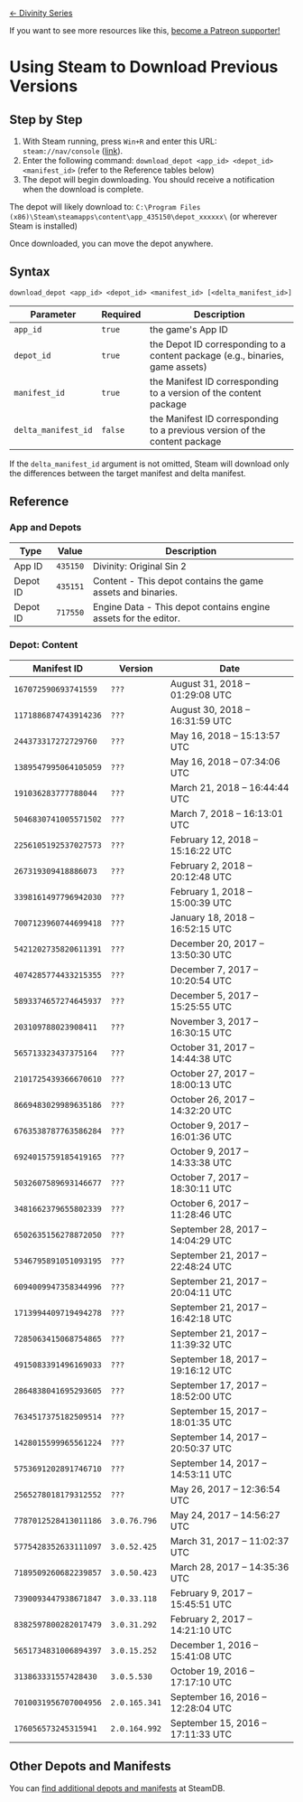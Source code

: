 <!-- TITLE: Using Steam to Download Previous Versions -->

[&larr; Divinity Series](/divinity)

If you want to see more resources like this, [become a Patreon supporter!](https://www.patreon.com/fireundubh) 

# Using Steam to Download Previous Versions
## Step by Step

1. With Steam running, press `Win+R` and enter this URL: `steam://nav/console` ([link](steam://nav/console)).
2. Enter the following command: `download_depot <app_id> <depot_id> <manifest_id>` (refer to the Reference tables below)
3. The depot will begin downloading. You should receive a notification when the download is complete.

The depot will likely download to: `C:\Program Files (x86)\Steam\steamapps\content\app_435150\depot_xxxxxx\` (or wherever Steam is installed)

Once downloaded, you can move the depot anywhere.

## Syntax

```
download_depot <app_id> <depot_id> <manifest_id> [<delta_manifest_id>]
```

Parameter | Required | Description
--- | --- | ---
`app_id` | `true` | the game's App ID
`depot_id` | `true` | the Depot ID corresponding to a content package (e.g., binaries, game assets)
`manifest_id` | `true` | the Manifest ID corresponding to a version of the content package
`delta_manifest_id` | `false` | the Manifest ID corresponding to a previous version of the content package

If the `delta_manifest_id` argument is not omitted, Steam will download only the differences between the target manifest and delta manifest.

## Reference

### App and Depots

Type | Value | Description
--- | --- | ---
App ID | `435150` | Divinity: Original Sin 2
Depot ID | `435151` | Content - This depot contains the game assets and binaries.
Depot ID | `717550` | Engine Data - This depot contains engine assets for the editor.

### Depot: Content

Manifest ID | Version | Date
--- | --- | ---
`167072590693741559` | `???` | August 31, 2018 – 01:29:08 UTC
`1171886874743914236` | `???` | August 30, 2018 – 16:31:59 UTC
`244373317272729760` | `???` | May 16, 2018 – 15:13:57 UTC
`1389547995064105059` | `???` | May 16, 2018 – 07:34:06 UTC
`191036283777788044` | `???` | March 21, 2018 – 16:44:44 UTC
`5046830741005571502` | `???` | March 7, 2018 – 16:13:01 UTC
`2256105192537027573` | `???` | February 12, 2018 – 15:16:22 UTC
`267319309418886073` | `???` | February 2, 2018 – 20:12:48 UTC
`3398161497796942030` | `???` | February 1, 2018 – 15:00:39 UTC
`7007123960744699418` | `???` | January 18, 2018 – 16:52:15 UTC
`5421202735820611391` | `???` | December 20, 2017 – 13:50:30 UTC
`4074285774433215355` | `???` | December 7, 2017 – 10:20:54 UTC
`5893374657274645937` | `???` | December 5, 2017 – 15:25:55 UTC
`203109788023908411` | `???` | November 3, 2017 – 16:30:15 UTC
`565713323437375164` | `???` | October 31, 2017 – 14:44:38 UTC
`2101725439366670610` | `???` | October 27, 2017 – 18:00:13 UTC
`8669483029989635186` | `???` | October 26, 2017 – 14:32:20 UTC
`6763538787763586284` | `???` | October 9, 2017 – 16:01:36 UTC
`6924015759185419165` | `???` | October 9, 2017 – 14:33:38 UTC
`5032607589693146677` | `???` | October 7, 2017 – 18:30:11 UTC
`3481662379655802339` | `???` | October 6, 2017 – 11:28:46 UTC
`6502635156278872050` | `???` | September 28, 2017 – 14:04:29 UTC
`5346795891051093195` | `???` | September 21, 2017 – 22:48:24 UTC
`6094009947358344996` | `???` | September 21, 2017 – 20:04:11 UTC
`1713994409719494278` | `???` | September 21, 2017 – 16:42:18 UTC
`7285063415068754865` | `???` | September 21, 2017 – 11:39:32 UTC
`4915083391496169033` | `???` | September 18, 2017 – 19:16:12 UTC
`2864838041695293605` | `???` | September 17, 2017 – 18:52:00 UTC
`7634517375182509514` | `???` | September 15, 2017 – 18:01:35 UTC
`1428015599965561224` | `???` | September 14, 2017 – 20:50:37 UTC
`5753691202891746710` | `???` | September 14, 2017 – 14:53:11 UTC
`2565278018179312552` | `???` | May 26, 2017 – 12:36:54 UTC
`7787012528413011186` | `3.0.76.796` | May 24, 2017 – 14:56:27 UTC
`5775428352633111097` | `3.0.52.425` | March 31, 2017 – 11:02:37 UTC
`7189509260682239857` | `3.0.50.423` | March 28, 2017 – 14:35:36 UTC
`7390093447938671847` | `3.0.33.118` | February 9, 2017 – 15:45:51 UTC
`8382597800282017479` | `3.0.31.292` | February 2, 2017 – 14:21:10 UTC
`5651734831006894397` | `3.0.15.252` | December 1, 2016 – 15:41:08 UTC
`313863331557428430` | `3.0.5.530` | October 19, 2016 – 17:17:10 UTC
`7010031956707004956` | `2.0.165.341` | September 16, 2016 – 12:28:04 UTC
`176056573245315941` | `2.0.164.992` | September 15, 2016 – 17:11:33 UTC

## Other Depots and Manifests

You can [find additional depots and manifests](https://steamdb.info/app/435150/depots/) at SteamDB.
